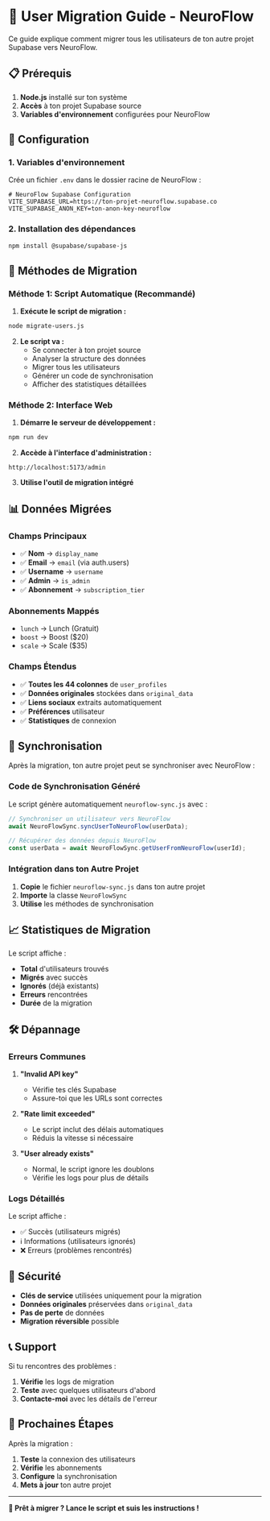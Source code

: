 # 🚀 User Migration Guide - NeuroFlow

Ce guide explique comment migrer tous les utilisateurs de ton autre projet Supabase vers NeuroFlow.

## 📋 Prérequis

1. **Node.js** installé sur ton système
2. **Accès** à ton projet Supabase source
3. **Variables d'environnement** configurées pour NeuroFlow

## 🔧 Configuration

### 1. Variables d'environnement

Crée un fichier `.env` dans le dossier racine de NeuroFlow :

```env
# NeuroFlow Supabase Configuration
VITE_SUPABASE_URL=https://ton-projet-neuroflow.supabase.co
VITE_SUPABASE_ANON_KEY=ton-anon-key-neuroflow
```

### 2. Installation des dépendances

```bash
npm install @supabase/supabase-js
```

## 🚀 Méthodes de Migration

### Méthode 1: Script Automatique (Recommandé)

1. **Exécute le script de migration :**
```bash
node migrate-users.js
```

2. **Le script va :**
   - Se connecter à ton projet source
   - Analyser la structure des données
   - Migrer tous les utilisateurs
   - Générer un code de synchronisation
   - Afficher des statistiques détaillées

### Méthode 2: Interface Web

1. **Démarre le serveur de développement :**
```bash
npm run dev
```

2. **Accède à l'interface d'administration :**
```
http://localhost:5173/admin
```

3. **Utilise l'outil de migration intégré**

## 📊 Données Migrées

### Champs Principaux
- ✅ **Nom** → `display_name`
- ✅ **Email** → `email` (via auth.users)
- ✅ **Username** → `username`
- ✅ **Admin** → `is_admin`
- ✅ **Abonnement** → `subscription_tier`

### Abonnements Mappés
- `lunch` → Lunch (Gratuit)
- `boost` → Boost ($20)
- `scale` → Scale ($35)

### Champs Étendus
- ✅ **Toutes les 44 colonnes** de `user_profiles`
- ✅ **Données originales** stockées dans `original_data`
- ✅ **Liens sociaux** extraits automatiquement
- ✅ **Préférences** utilisateur
- ✅ **Statistiques** de connexion

## 🔄 Synchronisation

Après la migration, ton autre projet peut se synchroniser avec NeuroFlow :

### Code de Synchronisation Généré

Le script génère automatiquement `neuroflow-sync.js` avec :

```javascript
// Synchroniser un utilisateur vers NeuroFlow
await NeuroFlowSync.syncUserToNeuroFlow(userData);

// Récupérer des données depuis NeuroFlow
const userData = await NeuroFlowSync.getUserFromNeuroFlow(userId);
```

### Intégration dans ton Autre Projet

1. **Copie** le fichier `neuroflow-sync.js` dans ton autre projet
2. **Importe** la classe `NeuroFlowSync`
3. **Utilise** les méthodes de synchronisation

## 📈 Statistiques de Migration

Le script affiche :
- **Total** d'utilisateurs trouvés
- **Migrés** avec succès
- **Ignorés** (déjà existants)
- **Erreurs** rencontrées
- **Durée** de la migration

## 🛠️ Dépannage

### Erreurs Communes

1. **"Invalid API key"**
   - Vérifie tes clés Supabase
   - Assure-toi que les URLs sont correctes

2. **"Rate limit exceeded"**
   - Le script inclut des délais automatiques
   - Réduis la vitesse si nécessaire

3. **"User already exists"**
   - Normal, le script ignore les doublons
   - Vérifie les logs pour plus de détails

### Logs Détaillés

Le script affiche :
- ✅ Succès (utilisateurs migrés)
- ℹ️ Informations (utilisateurs ignorés)
- ❌ Erreurs (problèmes rencontrés)

## 🔐 Sécurité

- **Clés de service** utilisées uniquement pour la migration
- **Données originales** préservées dans `original_data`
- **Pas de perte** de données
- **Migration réversible** possible

## 📞 Support

Si tu rencontres des problèmes :

1. **Vérifie** les logs de migration
2. **Teste** avec quelques utilisateurs d'abord
3. **Contacte-moi** avec les détails de l'erreur

## 🎯 Prochaines Étapes

Après la migration :

1. **Teste** la connexion des utilisateurs
2. **Vérifie** les abonnements
3. **Configure** la synchronisation
4. **Mets à jour** ton autre projet

---

**🚀 Prêt à migrer ? Lance le script et suis les instructions !**
